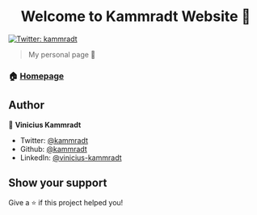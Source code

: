 <h1 align="center">Welcome to Kammradt Website 👋</h1>
<p>
  <a href="https://twitter.com/kammradt" target="_blank">
    <img alt="Twitter: kammradt" src="https://img.shields.io/twitter/follow/kammradt.svg?style=social" />
  </a>
</p>

> My personal page :rocket:

### 🏠 [Homepage](https://kammradt.now.sh)

## Author

👤 **Vinicius Kammradt**

* Twitter: [@kammradt](https://kammradt.com.br)
* Github: [@kammradt](https://github.com/kammradt)
* LinkedIn: [@vinicius-kammradt](https://linkedin.com/in/vinicius-kammradt)

## Show your support

Give a ⭐️ if this project helped you!


